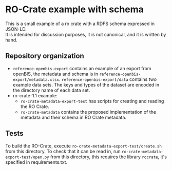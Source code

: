 # RO-Crate example with schema

This is a small example of a ro crate with a RDFS schema expressed in JSON-LD.  
It is intended for discussion purposes, it is not canonical, and it is written by hand.

## Repository organization
- `reference-openbis-export` contains an example of an export from openBIS, the metadata and schema is
in `reference-openbis-export/metadata.xlsx`. `reference-openbis-export/data` contains two example
data sets. The keys and types of the dataset are encoded in the directory name of each data set.
- ro-crate-1.1 example:
  - `ro-crate-metadata-export-test` has scripts for creating and reading the RO Crate.
  - `ro-crate-metadata` contains the proposed implementation of the metadata and their schema in RO
Crate metadata.

## Tests
To build the RO-Crate, execute `ro-crate-metadata-export-test/create.sh` from this directory.
To check that it can be read in, run `ro-crate-metadata-export-test/open.py` from this directory,
this requires the library `rocrate`, it's specified in requirements.txt.